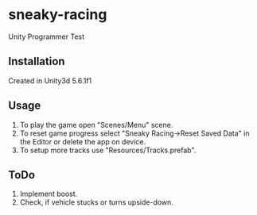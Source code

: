 # sneaky-racing
Unity Programmer Test

## Installation
Created in Unity3d 5.6.1f1

## Usage
1. To play the game open "Scenes/Menu" scene.
2. To reset game progress select "Sneaky Racing->Reset Saved Data" in the Editor or delete the app on device.
3. To setup more tracks use "Resources/Tracks.prefab".

## ToDo
1. Implement boost.
2. Check, if vehicle stucks or turns upside-down.